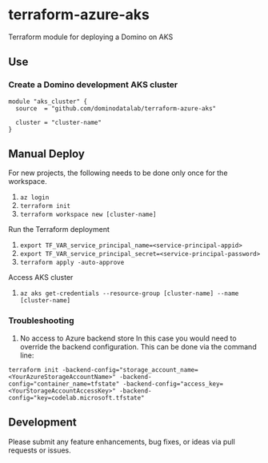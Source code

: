 # terraform-azure-aks
Terraform module for deploying a Domino on AKS

## Use

### Create a Domino development AKS cluster
```hcl
module "aks_cluster" {
  source  = "github.com/dominodatalab/terraform-azure-aks"

  cluster = "cluster-name"
}
```

## Manual Deploy
For new projects, the following needs to be done only once for the workspace.
1. `az login`
1. `terraform init`
1. `terraform workspace new [cluster-name]`

Run the Terraform deployment
1. `export TF_VAR_service_principal_name=<service-principal-appid>`
1. `export TF_VAR_service_principal_secret=<service-principal-password>`
1. `terraform apply -auto-approve`

Access AKS cluster
1. `az aks get-credentials --resource-group [cluster-name] --name [cluster-name]`

### Troubleshooting

1. No access to Azure backend store
  In this case you would need to override the backend configuration. This can be done
  via the command line:
  ```
  terraform init -backend-config="storage_account_name=<YourAzureStorageAccountName>" -backend-config="container_name=tfstate" -backend-config="access_key=<YourStorageAccountAccessKey>" -backend-config="key=codelab.microsoft.tfstate"
  ```

## Development

Please submit any feature enhancements, bug fixes, or ideas via pull requests or issues.
